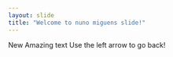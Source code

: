 ```yaml
---
layout: slide
title: "Welcome to nuno miguens slide!"
---
```

New Amazing text
Use the left arrow to go back!